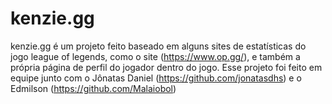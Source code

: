 # kenzie.gg
kenzie.gg é um projeto feito baseado em alguns sites de estatísticas do jogo league of legends, como o site (https://www.op.gg/), e também a própria página de perfil do jogador dentro do jogo. 
Esse projeto foi feito em equipe junto com o Jônatas Daniel (https://github.com/jonatasdhs) e o Edmilson (https://github.com/Malaiobol)
